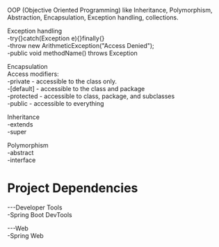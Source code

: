 OOP (Objective Oriented Programming) like Inheritance, Polymorphism, Abstraction, Encapsulation, Exception handling, collections.

Exception handling  
    -try{}catch(Exception e){}finally{}  
    -throw new ArithmeticException("Access Denied");  
    -public void methodName() throws Exception  

Encapsulation  
    Access modifiers:  
    -private - accessible to the class only.  
    -[default] - accessible to the class and package  
    -protected - accessible to class, package, and subclasses  
    -public - accessible to everything  

Inheritance  
    -extends  
    -super  

Polymorphism  
    -abstract  
    -interface  


# Project Dependencies

---Developer Tools  
-Spring Boot DevTools

---Web  
-Spring Web
